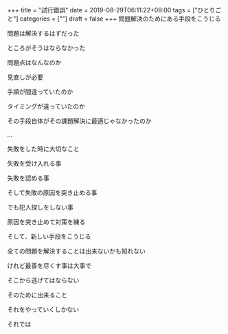 +++
title = "試行錯誤"
date = 2019-08-29T06:11:22+09:00
tags = ["ひとりごと"]
categories = [""]
draft = false
+++
問題解決のためにある手段をこうじる

問題は解決するはずだった

ところがそうはならなかった

問題点はなんなのか

見直しが必要

手順が間違っていたのか

タイミングが違っていたのか

その手段自体がその課題解決に最適じゃなかったのか

...

失敗をした時に大切なこと

失敗を受け入れる事

失敗を認める事

そして失敗の原因を突き止める事

でも犯人探しをしない事

原因を突き止めて対策を練る

そして、新しい手段をこうじる

全ての問題を解決することは出来ないかも知れない

けれど最善を尽くす事は大事で

そこから逃げてはならない

そのために出来ること

それをやっていくしかない

それでは
